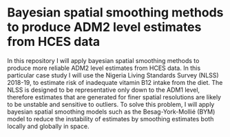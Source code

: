 # Bayesian spatial smoothing methods to produce ADM2 level estimates from HCES data

In this repository I will apply bayesian spatial smoothing methods to produce more reliable ADM2 level estimates from HCES data. In this particular case study I will use the Nigeria Living Standards Survey (NLSS) 2018-19, to estimate risk of inadequate vitamin B12 intake from the diet. The NLSS is designed to be representative only down to the ADM1 level, therefore estimates that are generated for finer spatial resolutions are likely to be unstable and sensitive to outliers. To solve this problem, I will apply bayesian spatial smoothing models such as the Besag-York-Mollié (BYM) model to reduce the instability of estimates by smoothing estimates both locally and globally in space.

